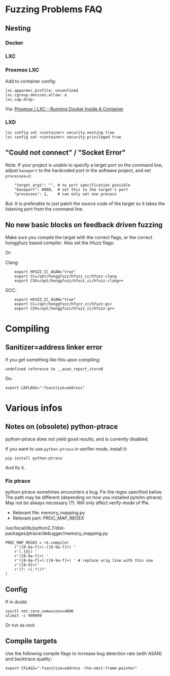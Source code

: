 # Fuzzing Problems FAQ

## Nesting

### Docker

### LXC

### Proxmox LXC

Add to container config:
```
lxc.apparmor.profile: unconfined
lxc.cgroup.devices.allow: a
lxc.cap.drop:
```

Via: [Proxmox / LXC – Running Docker Inside A Container](https://www.solaris-cookbook.eu/virtualisation/proxmox/proxmox-lxc-running-docker-inside-container/)

### LXD

```
lxc config set <container> security.nesting true
lxc config set <container> security.privileged true
```


## "Could not connect" / "Socket Error"

Note: If your project is unable to specify a target port
on the command line, adjust `baseport` to the hardcoded port
in the software project, and set `processes=1`:

```
    "target_args": "", # no port specification possible
    "baseport": 8080,  # set this to the target's port
    "processes": 1,    # can only set one process
```

But: It is preferable to just patch the source code of the target
so it takes the listening port from the command line.


## No new basic blocks on feedback driven fuzzing

Make sure you compile the target with the correct flags,
or the correct honggfuzz based compiler. Also set the hfuzz flags:

Or:

Clang:
```
    export HFUZZ_CC_ASAN="true"
    export CC=/opt/honggfuzz/hfuzz_cc/hfuzz-clang
    export CXX=/opt/honggfuzz/hfuzz_cc/hfuzz-clang++
```

GCC:
```
    export HFUZZ_CC_ASAN="true"
    export CC=/opt/honggfuzz/hfuzz_cc/hfuzz-gcc
    export CXX=/opt/honggfuzz/hfuzz_cc/hfuzz-g++
```


# Compiling

## Sanitizer=address linker error

If you get something like this upon compiling:
```
undefined reference to __asan_report_store8
```

Do:
```
export LDFLAGS="-fsanitize=address"
```

# Various infos

## Notes on (obsolete) python-ptrace

python-ptrace does not yield good results, and is currently disabled.

If you want to use `python-ptrace` in verifier mode, install it:
```
pip install python-ptrace
```

And fix it.

### Fix ptrace

python-ptrace sometimes encounters a bug. Fix the regex specified below.
The path may be different (depending on how you installed pytohn-ptrace).
May not be always necessary (?). Will only affect verify-mode of ffw.

* Relevant file: memory_mapping.py
* Relevant part: PROC_MAP_REGEX

/usr/local/lib/python2.7/dist-packages/ptrace/debugger/memory_mapping.py
```
PROC_MAP_REGEX = re.compile(
    r'([0-9a-f]+)-([0-9a-f]+) '
    r'(.{4}) '
    r'([0-9a-f]+) '
    r'([0-9a-f]+):([0-9a-f]+) ' # replace orig line with this one
    r'([0-9]+)'
    r'(?: +(.*))?'
)
```


## Config

If in doubt:

```
sysctl net.core.somaxconn=4096
ulimit -c 999999
```

Or run as root.

## Compile targets

Use the following compile flags to increase bug detection rate
(with ASAN) and backtrace quality:
```
export CFLAGS="-fsanitize=address -fno-omit-frame-pointer"
```
